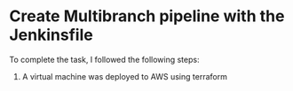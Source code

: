# Create Multibranch pipeline with the Jenkinsfile

To complete the task, I followed the following steps:
1. A virtual machine was deployed to AWS using terraform